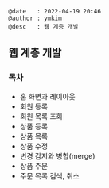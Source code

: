 ```
@date   : 2022-04-19 20:46
@author : ymkim
@desc   : 웹 계층 개발
```

## 웹 계층 개발

### 목차

- 홈 화면과 레이아웃
- 회원 등록
- 회원 목록 조회
- 상품 등록
- 상품 목록
- 상품 수정
- 변경 감지와 병합(merge)
- 상품 주문
- 주문 목록 검색, 취소